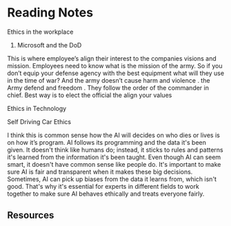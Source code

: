 # Reading Notes

Ethics in the workplace

1.	Microsoft and the DoD

This is where employee’s align their interest to the companies visions and mission. Employees need to know what is the  mission of the army. So if you don’t equip your defense agency with the best equipment what will they use in the time of war? And the army doesn’t cause harm and violence . the Army defend and freedom . They follow the order of the commander in chief. Best way is to elect the official the align your values

Ethics in Technology

Self Driving Car Ethics

I think this is common sense how the AI will decides on who dies or lives is on how it’s program. AI follows its programming and the data it's been given. It doesn't think like humans do; instead, it sticks to rules and patterns it's learned from the information it's been taught. Even though AI can seem smart, it doesn't have common sense like people do. It's important to make sure AI is fair and transparent when it makes these big decisions. Sometimes, AI can pick up biases from the data it learns from, which isn't good. That's why it's essential for experts in different fields to work together to make sure AI behaves ethically and treats everyone fairly.

## Resources





 

